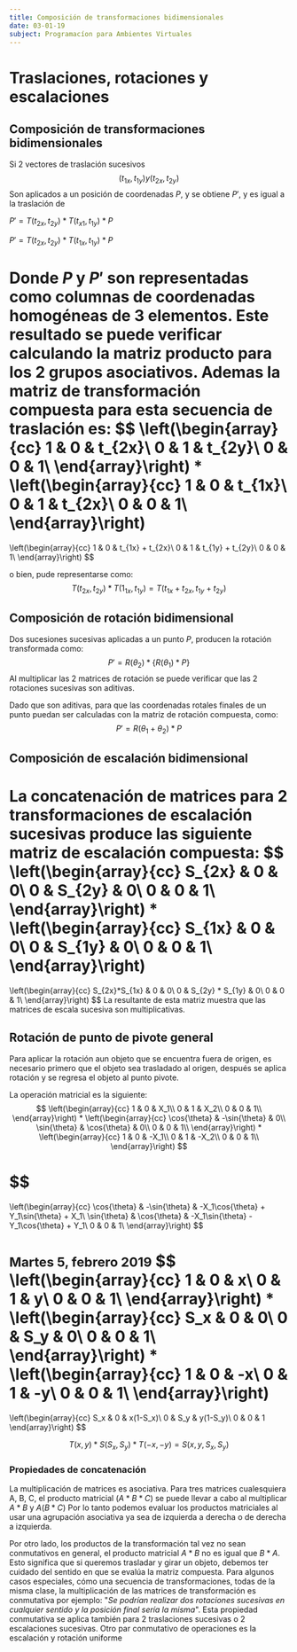 ```yaml
---
title: Composición de transformaciones bidimensionales
date: 03-01-19
subject: Programacíon para Ambientes Virtuales
---
```



# Traslaciones, rotaciones y escalaciones

## Composición de transformaciones bidimensionales

Si 2 vectores de traslación sucesivos 
$$
(t_{1x}, t_{1y}) y (t_{2x}, t_{2y})
$$
Son aplicados a un posición de coordenadas $P$, y se obtiene $P'$, y es igual a la traslación de 

$P' = T(t_{2x}, t_{2y}) * T(t_{x1}, t_{1y}) * P$

$P' = T(t_{2x}, t_{2y}) * T(t_{1x}, t_{1y}) * P$

 Donde $P$ y $P'$ son representadas como columnas de coordenadas homogéneas de 3 elementos. Este resultado se puede verificar calculando la matriz producto para los 2 grupos asociativos. Ademas la matriz de transformación compuesta para esta secuencia de traslación es:
$$
\left(\begin{array}{cc}
1 & 0 & t_{2x}\\
0 & 1 & t_{2y}\\
0 & 0 & 1\\
\end{array}\right)
* 
\left(\begin{array}{cc}
1 & 0 & t_{1x}\\
0 & 1 & t_{2x}\\
0 & 0 & 1\\
\end{array}\right)
=
\left(\begin{array}{cc}
1 & 0 & t_{1x} + t_{2x}\\
0 & 1 & t_{1y} + t_{2y}\\
0 & 0 & 1\\
\end{array}\right)
$$

o bien, pude representarse como:
$$
T(t_{2x}, t_{2y}) * T(1_{1x}, t_{1y}) = T(t_{1x} + t_{2x}, t_{1y} + t_{2y})
$$

## Composición de rotación bidimensional

Dos sucesiones sucesivas aplicadas a un punto $P$, producen la rotación transformada como:
$$
P' = R(\theta_2)* \{R(\theta_1)*P\}
$$
Al multiplicar las 2 matrices de rotación se puede verificar que las 2 rotaciones sucesivas son aditivas. 

Dado que son aditivas, para que las coordenadas rotales finales de un punto puedan ser calculadas con la matriz de rotación compuesta, como:
$$
P' = R(\theta_1 + \theta_2) * P
$$

## Composición de escalación bidimensional

La concatenación de matrices para 2 transformaciones de escalación sucesivas produce las siguiente matriz de escalación compuesta:
$$
\left(\begin{array}{cc}
S_{2x} & 0 & 0\\
0 & S_{2y} & 0\\
0 & 0 & 1\\
\end{array}\right)
*
\left(\begin{array}{cc}
S_{1x} & 0 & 0\\
0 & S_{1y} & 0\\
0 & 0 & 1\\
\end{array}\right)
= 
\left(\begin{array}{cc}
S_{2x}*S_{1x} & 0 & 0\\
0 & S_{2y} * S_{1y} & 0\\
0 & 0 & 1\\
\end{array}\right)
$$
La resultante de esta matriz muestra que las matrices de escala sucesiva son multiplicativas. 



## Rotación de punto de pivote general 

Para aplicar la rotación aun objeto que se encuentra fuera de origen, es necesario primero que el objeto sea trasladado al origen, después se aplica rotación y se regresa el objeto al punto pivote.

La operación matricial es la siguiente:
$$
\left(\begin{array}{cc}
1 & 0 & X_1\\
0 & 1 & X_2\\
0 & 0 & 1\\
\end{array}\right)
*
\left(\begin{array}{cc}
\cos{\theta} & -\sin{\theta} & 0\\
\sin{\theta} & \cos{\theta} & 0\\
0 & 0 & 1\\
\end{array}\right)
*
\left(\begin{array}{cc}
1 & 0 & -X_1\\
0 & 1 & -X_2\\
0 & 0 & 1\\
\end{array}\right)
$$

$$
= 
\left(\begin{array}{cc}
\cos{\theta} & -\sin{\theta} & -X_1\cos{\theta} + Y_1\sin{\theta} + X_1\\
\sin{\theta} & \cos{\theta} & -X_1\sin{\theta} - Y_1\cos{\theta} + Y_1\\
0 & 0 & 1\\
\end{array}\right)
$$

<small>Martes 5, febrero 2019</small>
$$
\left(\begin{array}{cc}
1 & 0 & x\\
0 & 1 & y\\
0 & 0 & 1\\
\end{array}\right)
*
\left(\begin{array}{cc}
S_x & 0 & 0\\
0 & S_y & 0\\
0 & 0 & 1\\
\end{array}\right)
*
\left(\begin{array}{cc}
1 & 0 & -x\\
0 & 1 & -y\\
0 & 0 & 1\\
\end{array}\right)
=
\left(\begin{array}{cc}
S_x & 0 & x(1-S_x)\\
0 & S_y & y(1-S_y)\\
0 & 0 & 1
\end{array}\right)
$$

$$
T(x, y) * S(S_x, S_y) * T(-x, -y) = S(x, y, S_x, S_y)
$$

### Propiedades de concatenación

La multiplicación de  matrices es asociativa. Para tres matrices cualesquiera A, B, C, el producto matricial $(A*B*C)$ se puede llevar a cabo al multiplicar $A*B$ y $A(B*C)$ Por lo tanto podemos evaluar los productos matriciales al usar una agrupación asociativa ya sea de izquierda a derecha o de derecha a izquierda.

Por otro lado, los productos de la transformación tal vez no sean conmutativos en general, el producto matricial $A*B$ no es igual que $B*A$. Esto significa que si queremos trasladar y girar un objeto, debemos ter cuidado del sentido en que se evalúa la matriz compuesta. Para algunos casos especiales, cómo una secuencia de transformaciones, todas de la misma clase, la multiplicación de las matrices de transformación es conmutativa por ejemplo: "*Se podrían realizar dos rotaciones sucesivas en cualquier sentido y la posición final sería la misma*". Esta propiedad conmutativa se aplica también para 2 traslaciones sucesivas o 2 escalaciones sucesivas. Otro par conmutativo de operaciones es la escalación y rotación uniforme